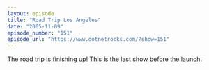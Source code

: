```yaml
---
layout: episode
title: "Road Trip Los Angeles"
date: "2005-11-09"
episode_number: "151"
episode_url: "https://www.dotnetrocks.com/?show=151"
---
```


The road trip is finishing up! This is the last show before the launch.
